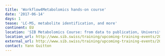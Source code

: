 ```yaml
---
title: 'Workflow4Metabolomics hands-on course'
date: '2017-06-14'
days: 1
tease: 'LC-MS, metabolite identification, and more'
continent: EU
location: 'SIB Metabolomics Course: from data to publication, University of Lausanne - Génopode, Lausanne, Switzerland'
location_url: http://www.sib.swiss/training/upcoming-training-events/2017-06-metabolomics
external_url: http://www.sib.swiss/training/upcoming-training-events/2017-06-metabolomics
contact: Yann Guitton
---
```

